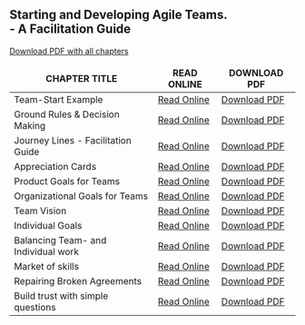 <link rel="stylesheet" type="text/css" href="style.css">



<div class="aa_htmlTable">
	<h2 class="aa_h2">Starting and Developing Agile Teams. <br>- A Facilitation Guide</h2>
  <table>
    <thead>
      <tr>
      <A HREF="pdf/Starting-and-Developing-Agile-Teams.pdf">Download PDF with all chapters</A>	      
      </tr>
      <tr>
        <th>CHAPTER TITLE</th>
        <th>READ ONLINE</th>
        <th>DOWNLOAD PDF</th>
      </tr>
    </thead>
    <tbody>
      <tr>
        <td>Team-Start Example</td>
	<td><A HREF="guides/Team-Start-Example.html">Read Online</A></td>
	<td><A HREF="pdf/Team-Start-Example.pdf">Download PDF</A></td>
      </tr>
      <tr>
        <td>Ground Rules & Decision Making</td>
	<td><A HREF="guides/Ground-Rules-and-Decision-Making.html">Read Online</A></td>
	<td><A HREF="pdf/Ground-Rules-and-Decision-Making.pdf">Download PDF</A></td>
      </tr>
      <tr>
        <td>Journey Lines - Facilitation Guide</td>
	<td><A HREF="guides/Journey-Lines-Facilitation-Guide.html">Read Online</A></td>
	<td><A HREF="pdf/Journey-Lines-Facilitation-Guide.pdf">Download PDF</A></td>
      </tr>
      <tr>
        <td>Appreciation Cards</td>
	<td><A HREF="guides/Appreciation-Cards.html">Read Online</A></td>
	<td><A HREF="pdf/Appreciation-Cards.pdf">Download PDF</A></td>
      </tr>
      <tr>
        <td>Product Goals for Teams</td>
	<td><A HREF="guides/Product-Goals-for-Teams.html">Read Online</A></td>
	<td><A HREF="pdf/Product-Goals-for-Teams.pdf">Download PDF</A></td>
      </tr>
      <tr>
        <td>Organizational Goals for Teams</td>
	<td><A HREF="guides/Organizational-Goals-for-Teams.html">Read Online</A></td>
	<td><A HREF="pdf/Organizational-Goals-for-Teams.md">Download PDF</A></td>
      </tr>
      <tr>
        <td>Team Vision</td>
	<td><A HREF="guides/Team-Vision.html">Read Online</A></td>
	<td><A HREF="pdf/Team-Vision.pdf">Download PDF</A></td>
      </tr>
      <tr>
        <td>Individual Goals</td>
	<td><A HREF="guides/Individual-Goals.html">Read Online</A></td>
	<td><A HREF="pdf/Individual-Goals.pdf">Download PDF</A></td>
      </tr>
      <tr>
        <td>Balancing Team- and Individual work</td>
	<td><A HREF="guides/Balancing-Team-and-Individual-Work.html">Read Online</A></td>
	<td><A HREF="pdf/Balancing-Team-and-Individual-Work.pdf">Download PDF</A></td>
      </tr>
      <tr>
        <td>Market of skills</td>
	<td><A HREF="guides/Market-of-Skills.html">Read Online</A></td>
	<td><A HREF="pdf/Market-of-Skills.pdf">Download PDF</A></td>
      </tr>
      <tr>
        <td>Repairing Broken Agreements</td>
	<td><A HREF="guides/Repairing-Broken-Agreements.html">Read Online</A></td>
	<td><A HREF="pdf/Repairing-Broken-Agreements.pdf">Download PDF</A></td>
      </tr>
      <tr>
        <td>Build trust with simple questions</td>
	<td><A HREF="guides/Build-Trust-With-Simple-Questions.html">Read Online</A></td>
	<td><A HREF="pdf/Build-Trust-With-Simple-Questions.pdf">Download PDF</A></td>
      </tr>
    </tbody>
  </table>
</div>
